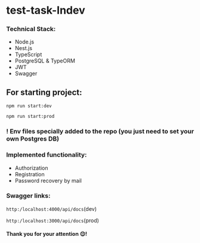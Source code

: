 # test-task-Indev
### Technical Stack:
* Node.js
* Nest.js
* TypeScript
* PostgreSQL & TypeORM
* JWT
* Swagger

## For starting project:
<code>npm run start:dev</code>

<code>npm run start:prod</code>

### ! Env files specially added to the repo (you just need to set your own Postgres DB)

### Implemented functionality:
* Authorization
* Registration
* Password recovery by mail

### Swagger links:
<code>http:/localhost:4000/api/docs</code>(dev)

<code>http:/localhost:3000/api/docs</code>(prod)

#### Thank you for your attention 😌!
